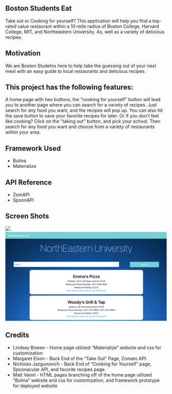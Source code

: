 
## Boston Students Eat ##
Take out or Cooking for yourself? This application will help you find a top-rated value restaurant within a 10-mile radius of Boston College, Harvard College, MIT, and Northeastern University. As, well as a variety of delicious recipes. 

## Motivation ##
We are Boston Studetns here to help take the guessing out of your next meal with an easy guide to local restaurants and delicious recipes. 

## This project has the following features: ##
A home page with two buttons, the "cooking for yourself" button will lead you to another page where you can search for a variety of recipes. Just search for any food you want, and the recipes will pop up. You can also hit the save button to save your favorite recipes for later. Or if you don't feel like cooking? Click on the "taking out" button, and pick your school. Then search for any food you want and choose from a variety of restaurants within your area.  

## Framework Used ##
* Bulma 
* Materialize

## API Reference ##
* ZomAPI
* SpoonAPI

## Screen Shots ## 
![](images/Frontpage.png)
![](images/Takeout.png)

## Credits ##
* Lindsey Bowen - Home page utilized “Materialize” website and css for customization
* Margaret Elson - Back End of the “Take Out” Page, Zomato API.
* Nicholas Jazgunovich - Back End of “Cooking for Yourself” page, Spoonacular API, and favorite recipes page. 
* Matt Vanni - HTML pages branching off of the home page utilized “Bulma” website and css for customization, and framework prototype for deployed website 






